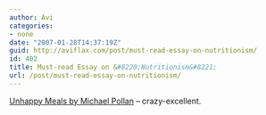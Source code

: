 ```yaml
---
author: Avi
categories:
- none
date: "2007-01-28T14:37:19Z"
guid: http://aviflax.com/post/must-read-essay-on-nutritionism/
id: 402
title: Must-read Essay on &#8220;Nutritionism&#8221;
url: /post/must-read-essay-on-nutritionism/
---
```

[Unhappy Meals by Michael Pollan](http://www.nytimes.com/2007/01/28/magazine/28nutritionism.t.html) &#8211; crazy-excellent.